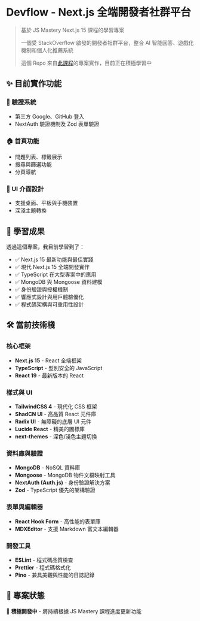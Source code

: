 # Devflow - Next.js 全端開發者社群平台

> 基於 JS Mastery Next.js 15 課程的學習專案
>
> 一個受 StackOverflow 啟發的開發者社群平台，整合 AI 智能回答、遊戲化機制和個人化推薦系統
>
> 這個 Repo 來自[此課程](https://jsmastery.com/course/the-ultimate-next-js-15-course)的專案實作，目前正在積極學習中

## ✨ 目前實作功能

### 🔐 驗證系統

- 第三方 Google、GitHub 登入
- NextAuth 驗證機制及 Zod 表單驗證

### 🏠 首頁功能

- 問題列表、標籤展示
- 搜尋與篩選功能
- 分頁導航

### 📱 UI 介面設計

- 支援桌面、平板與手機裝置
- 深淺主題轉換

## 📝 學習成果

透過這個專案，我目前學習到了：

- ✅ Next.js 15 最新功能與最佳實踐
- ✅ 現代 Next.js 15 全端開發實作
- ✅ TypeScript 在大型專案中的應用
- ✅ MongoDB 與 Mongoose 資料建模
- ✅ 身份驗證與授權機制
- ✅ 響應式設計與用戶體驗優化
- ✅ 程式碼架構與可重用性設計

## 🛠️ 當前技術棧

### 核心框架

- **Next.js 15** - React 全端框架
- **TypeScript** - 型別安全的 JavaScript
- **React 19** - 最新版本的 React

### 樣式與 UI

- **TailwindCSS 4** - 現代化 CSS 框架
- **ShadCN UI** - 高品質 React 元件庫
- **Radix UI** - 無障礙的底層 UI 元件
- **Lucide React** - 精美的圖標庫
- **next-themes** - 深色/淺色主題切換

### 資料庫與驗證

- **MongoDB** - NoSQL 資料庫
- **Mongoose** - MongoDB 物件文檔映射工具
- **NextAuth (Auth.js)** - 身份驗證解決方案
- **Zod** - TypeScript 優先的架構驗證

### 表單與編輯器

- **React Hook Form** - 高性能的表單庫
- **MDXEditor** - 支援 Markdown 富文本編輯器

### 開發工具

- **ESLint** - 程式碼品質檢查
- **Prettier** - 程式碼格式化
- **Pino** - 兼具美觀與性能的日誌記錄

## 🎯 專案狀態

🚧 **積極開發中** - 將持續根據 JS Mastery 課程進度更新功能
